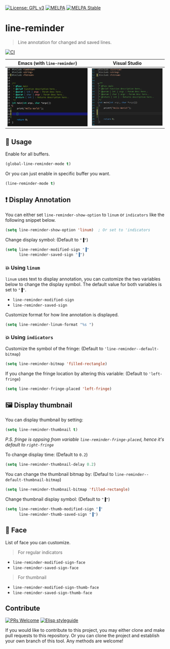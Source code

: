 [![License: GPL v3](https://img.shields.io/badge/License-GPL%20v3-blue.svg)](https://www.gnu.org/licenses/gpl-3.0)
[![MELPA](https://melpa.org/packages/line-reminder-badge.svg)](https://melpa.org/#/line-reminder)
[![MELPA Stable](https://stable.melpa.org/packages/line-reminder-badge.svg)](https://stable.melpa.org/#/line-reminder)

# line-reminder
> Line annotation for changed and saved lines.

[![CI](https://github.com/emacs-vs/line-reminder/actions/workflows/test.yml/badge.svg)](https://github.com/emacs-vs/line-reminder/actions/workflows/test.yml)

| Emacs (with `line-reminder`) | Visual Studio   |
|:----------------------------:|:---------------:|
| ![](etc/emacs.png)           | ![](etc/vs.png) |

## 🔨 Usage

Enable for all buffers.

```el
(global-line-reminder-mode t)
```

Or you can just enable in specific buffer you want.

```el
(line-reminder-mode t)
```

## ❗ Display Annotation

You can either set `line-reminder-show-option` to `linum` or `indicators` like
the following snippet below.

```el
(setq line-reminder-show-option 'linum)  ; Or set to 'indicators
```

Change display symbol: (Default to `"▐"`)

```el
(setq line-reminder-modified-sign "▐"
      line-reminder-saved-sign "▐")
```

### 💥 Using `linum`

`linum` uses text to display annotation, you can customize the two variables
below to change the display symbol. The default value for both variables is set
to `"▐"`.

* `line-reminder-modified-sign`
* `line-reminder-saved-sign`

Customize format for how line annotation is displayed.

```el
(setq line-reminder-linum-format "%s ")
```

### 💥 Using `indicators`

Customize the symbol of the fringe: (Default to `'line-reminder--default-bitmap`)

```el
(setq line-reminder-bitmap 'filled-rectangle)
```

If you change the fringe location by altering this variable: (Default to `'left-fringe`)

```el
(setq line-reminder-fringe-placed 'left-fringe)
```

## 🖼️ Display thumbnail

You can display thumbnail by setting:

```el
(setq line-reminder-thumbnail t)
```

*P.S. fringe is oppsing from variable `line-reminder-fringe-placed`, hence it's
default to `right-fringe`*

To change display time: (Default to `0.2`)

```el
(setq line-reminder-thumbnail-delay 0.2)
```

You can change the thumbnail bitmap by: (Defaul to `line-reminder--default-thumbnail-bitmap`)

```el
(setq line-reminder-thumbnail-bitmap 'filled-rectangle)
```

Change thumbnail display symbol: (Default to `"▐"`)

```el
(setq line-reminder-thumb-modified-sign "▐"
      line-reminder-thumb-saved-sign "▐")
```

## 💨 Face

List of face you can customize.

> For regular indicators

* `line-reminder-modified-sign-face`
* `line-reminder-saved-sign-face`

> For thumbnail

* `line-reminder-modified-sign-thumb-face`
* `line-reminder-saved-sign-thumb-face`

## Contribute

[![PRs Welcome](https://img.shields.io/badge/PRs-welcome-brightgreen.svg)](http://makeapullrequest.com)
[![Elisp styleguide](https://img.shields.io/badge/elisp-style%20guide-purple)](https://github.com/bbatsov/emacs-lisp-style-guide)

If you would like to contribute to this project, you may either
clone and make pull requests to this repository. Or you can
clone the project and establish your own branch of this tool.
Any methods are welcome!
